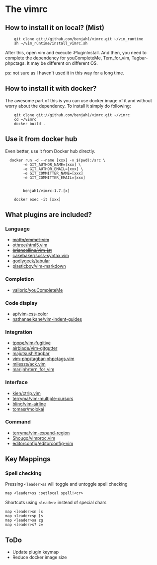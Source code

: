 # The vimrc


## How to install it on local? (Mist)

```
	git clone git://github.com/benjah1/vimrc.git ~/vim_runtime
	sh ~/vim_runtime/install_vimrc.sh
```

After this, open vim and execute :PluginInstall.
And then, you need to complete the dependency for youCompleteMe, Tern_for_vim, Tagbar-phpctags. It may be different on different OS.

ps: not sure as I haven't used it in this way for a long time.

## How to install it with docker?
The awesome part of this is you can use docker image of it and without worry about the dependency. To install it simply do following:

```
	git clone git://github.com/benjah1/vimrc.git ~/vimrc
	cd ~/vimrc
	docker build .
```

## Use it from docker hub

Even better, use it from Docker hub directly.

```
  docker run -d --name [xxx] -v $(pwd):/src \
		-e GIT_AUTHOR_NAME=[xxx] \
		-e GIT_AUTHOR_EMAIL=[xxx] \
		-e GIT_COMMITTER_NAME=[xxx]
		-e GIT_COMMITTER_EMAIL=[xxx]


		benjah1/vimrc:1.7.[x]

	docker exec -it [xxx]
```

## What plugins are included?

### Language
* ~~[mattn/emmet-vim](https://github.com/mattn/emmet-vim)~~
* [othree/html5.vim](https:/github.com/othree/html5.vim)
* ~~[briancollins/vim-jst](https:/github.com/briancollins/vim-jst)~~
* [cakebaker/scss-syntax.vim](https:/github.com/cakebaker/scss-syntax.vim)
* [godlygeek/tabular](https:/github.com/godlygeek/tabular)
* [plasticboy/vim-markdown](https:/github.com/plasticboy/vim-markdown)

### Completion
* [valloric/youCompleteMe](https:/github.com/valloric/youCompleteMe) 

### Code display
* [ap/vim-css-color](https:/github.com/ap/vim-css-color) 
* [nathanaelkane/vim-indent-guides](https:/github.com/nathanaelkane/vim-indent-guides) 

### Integration
* [tpope/vim-fugitive](https:/github.com/tpope/vim-fugitive) 
* [airblade/vim-gitgutter](https:/github.com/airblade/vim-gitgutter) 
* [majutsushi/tagbar](https:/github.com/majutsushi/tagbar) 
* [vim-php/tagbar-phpctags.vim](https:/github.com/vim-php/tagbar-phpctags.vim) 
* [mileszs/ack.vim](https:/github.com/mileszs/ack.vim) 
* [marijnh/tern_for_vim](https:/github.com/marijnh/tern_for_vim) 

### Interface
* [kien/ctrlp.vim](https:/github.com/kien/ctrlp.vim)
* [terryma/vim-multiple-cursors](https:/github.com/terryma/vim-multiple-cursors) 
* [bling/vim-airline](https:/github.com/bling/vim-airline)
* [tomasr/molokai](https:/github.com/tomasr/molokai) 

### Command
* [terryma/vim-expand-region](https:/github.com/terryma/vim-expand-region) 
* [Shougo/vimproc.vim](https:/github.com/Shougo/vimproc.vim)
* [editorconfig/editorconfig-vim](https:/github.com/editorconfig/editorconfig-vim)

## Key Mappings

### Spell checking
Pressing `<leader>ss` will toggle and untoggle spell checking

    map <leader>ss :setlocal spell!<cr>

Shortcuts using `<leader>` instead of special chars

    map <leader>sn ]s
    map <leader>sp [s
    map <leader>sa zg
    map <leader>s? z=

## ToDo

* Update plugin keymap
* Reduce docker image size
